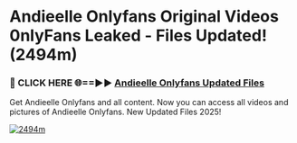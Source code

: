 # Andieelle Onlyfans Original Videos 0nlyFans Leaked - Files Updated! (2494m)

<h3>🔴 CLICK HERE 🌐==►► <a href="https://tinyurl.com/ehrbuxhb" rel="nofollow">Andieelle Onlyfans Updated Files</a></h3>

Get Andieelle Onlyfans and all content. Now you can access all videos and pictures of Andieelle Onlyfans. New Updated Files 2025!

[![2494m](https://i.imgur.com/lVYEuWS.gif)](https://tinyurl.com/ehrbuxhb)
